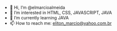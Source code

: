 - 👋 Hi, I’m @elmarcioalmeida
- 👀 I’m interested in HTML, CSS, JAVASCRIPT, JAVA
- 🌱 I’m currently learning JAVA  
- 📫 How to reach me: eliton_marcio@yahoo.com.br

<!---
elmarcioalmeida/elmarcioalmeida is a ✨ special ✨ repository because its `README.md` (this file) appears on your GitHub profile.
You can click the Preview link to take a look at your changes.
--->
